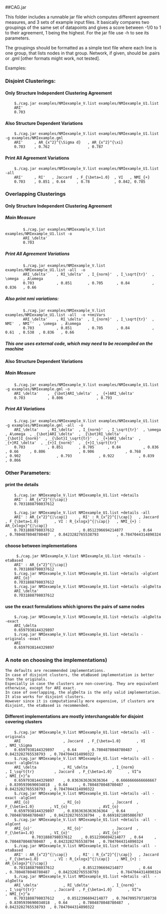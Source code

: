 ##CAG.jar

This folder includes a runnable jar file which computes different agreement measures, and 3 sets of example input files. It basically compares two groupings of the same set of datapoints and gives a score between -1/0 to 1 to their agreement, 1 being the highest. For the jar file use -h to see its parameters.

The groupings should be formatted as a simple text file where each line is one group, that lists nodes in that group. Network, if given, should be .pairs or .gml [other formats might work, not tested].

Examples:
### Disjoint Clusterings:
#### Only Structure Independent Clustering Agreement
		$./cag.jar examples/NMIexample_V.list examples/NMIexample_U1.list 
		ARI'     
		0.703    
	
#### Also Structure Dependent Variations
		$./cag.jar examples/NMIexample_V.list examples/NMIexample_U1.list -g examples/NMIexample.gml 
		ARI'     , AR_{x^2}^{\Sigma d}   , AR_{x^2}^{\xi}   
		0.703    , 0.762                 , 0.787            
	
#### Print All Agreement Variations
		$./cag.jar examples/NMIexample_V.list examples/NMIexample_U1.list -all  
		ARI'     , RI'   , Jaccard  , F_{\beta=1.0}  , VI   , NMI_{+}   
		0.703    , 0.851 , 0.64     , 0.78           , 0.842, 0.785 

### Overlapping Clusterings
####  Only Structure Independent Clustering Agreement
#####  Main Measure
			$./cag.jar examples/NMIexample_V.list examples/NMIexample_U1.list -o 
			ARI_\delta'    
			0.703    
#####  Print All Agreement Variations
			$./cag.jar examples/NMIexample_V.list examples/NMIexample_U1.list -all  -o 
			ARI_\delta'    , RI_\delta'  , I_{norm}'  , I_\sqrt{tr}'  , \omega  , A\omega  
			0.703          , 0.851       , 0.705      , 0.84          , 0.836   , 0.66  
#####  Also print nmi variations: 
			$./cag.jar examples/NMIexample_V.list examples/NMIexample_U1.list -all  -o +nmiVars 
			ARI_\delta'    , RI_\delta'  , I_{norm}'  , I_\sqrt{tr}'  , NMI'  , NMI''  , \omega  , A\omega  
			0.703          , 0.851       , 0.705      , 0.84          , 0.61  , 0.538  , 0.836   , 0.66 
#####   This one uses external code, which may need to be recompiled on the machine
	
####  Also Structure Dependent Variations
#####   Main Measure
		$./cag.jar examples/NMIexample_V.list examples/NMIexample_U1.list -g examples/NMIexample.gml -o 
		ARI_\delta'    , _{\bot}ARI_\delta'  , _{+}ARI_\delta'  
		0.703          , 0.806               , 0.793  
	
#####   Print All Variations
		$./cag.jar examples/NMIexample_V.list examples/NMIexample_U1.list -g examples/NMIexample.gml -all  -o 
		ARI_\delta'    , RI_\delta'  , I_{norm}'  , I_\sqrt{tr}'  , \omega  , A\omega  , _{\bot}ARI_\delta'  , _{\bot}RI_\delta'  , _{\bot}I_{norm}'  , _{\bot}I_\sqrt{tr}'  , _{+}ARI_\delta'  , _{+}RI_\delta'  , _{+}I_{norm}'  , _{+}I_\sqrt{tr}'  
		0.703          , 0.851       , 0.705      , 0.84          , 0.836   , 0.66     , 0.806               , 0.906              , 0.768             , 0.902                , 0.793            , 0.922           , 0.839          , 0.866             

		
		
###   Other Parameters:
#### print the details
		$./cag.jar NMIexample_V.list NMIexample_U1.list +details
		ARI' : AR_{x^2}^{|\cap|}     
		0.7031888798037612    
		
		$./cag.jar NMIexample_V.list NMIexample_U1.list +details -all
		ARI' : AR_{x^2}^{|\cap|}     , RI' : R_{x^2}^{|\cap|}   , Jaccard  , F_{\beta=1.0}       , VI : R_{xlogx}^{|\cap|}   , NMI_{+} : AR_{xlogx}^{|\cap|}   
		0.7031888798037612           , 0.8512396694214877       , 0.64     , 0.7804878048780487  , 0.8423282765538793        , 0.7847044314890324              
		       
#### choose between implementations
		 $./cag.jar NMIexample_V.list NMIexample_U1.list +details -etaBased
		ARI' : AR_{x^2}^{|\cap|}     
		0.7031888798037612    
		$./cag.jar NMIexample_V.list NMIexample_U1.list +details -algCont
		ARI_{o}'              
		0.7031888798037612    
		$./cag.jar NMIexample_V.list NMIexample_U1.list +details -algDelta
		ARI_\delta'           
		0.7031888798037612  
####  use the exact formulations which ignores the pairs of same nodes
		$./cag.jar NMIexample_V.list NMIexample_U1.list +details -algDelta -exact
		ARI_\delta            
		0.6597938144329897 
		$./cag.jar NMIexample_V.list NMIexample_U1.list +details -originals -exact
		ARI                   
		0.6597938144329897    
		
### A note on choosing the implementations) 
	The defaults are recommended implementations. 
	In case of disjoint clusters, the etaBased implementation is better than the originals. 
	Especially in case the clusters are non-covering. They are equivalent otherwise, except for ARI exact. 
	In case of overlapping, the algDelta is the only valid implementation. It also works for disjoint clusters.
	However since it is computationally more expensive, if clusters are disjoint, the etaBased is recommended.   
		
####  Different implementations are mostly interchangeable for disjoint covering clusters	
		$./cag.jar NMIexample_V.list NMIexample_U1.list +details -all -originals 
		ARI                   , Jaccard  , F_{\beta=1.0}       , VI                  , NMI_\Sigma          
		0.6597938144329897    , 0.64     , 0.7804878048780487  , 0.8423282765538793  , 0.7847044314890322 
		$./cag.jar NMIexample_V.list NMIexample_U1.list +details -all -exact -algDelta 
		ARI_\delta            , RI_\delta           , I_{norm}            , I_\sqrt{tr}         , Jaccard  , F_{\beta=1.0}       , VI^a                , NMI_{+}^a           
		0.6597938144329897    , 0.8363636363636364  , 0.6666666666666667  , 0.8395939690034018  , 0.64     , 0.7804878048780487  , 0.8423282765538793  , 0.7847044314890322  
		$./cag.jar NMIexample_V.list NMIexample_U1.list +details -all -exact -algCont
		ARI_{o}               , RI_{o}              , Jaccard  , F_{\beta=1.0}       , VI_{o}              , AVI_{o}             
		0.6597938144329897    , 0.8363636363636364  , 0.64     , 0.7804878048780487  , 0.8423282765538794  , 0.6691821805086787  
		$./cag.jar NMIexample_V.list NMIexample_U1.list +details -all  -algCont
		ARI_{o}'              , RI_{o}'             , Jaccard  , F_{\beta=1.0}       , VI_{o}'             , AVI_{o}'            
				0.7031888798037612    , 0.8512396694214877  , 0.64     , 0.7804878048780487  , 0.8423282765538794  , 0.7847044314890324 
		$./cag.jar NMIexample_V.list NMIexample_U1.list +details -all  -etaBased
		ARI' : AR_{x^2}^{|\cap|}     , RI' : R_{x^2}^{|\cap|}   , Jaccard  , F_{\beta=1.0}       , VI : R_{xlogx}^{|\cap|}   , NMI_{+} : AR_{xlogx}^{|\cap|}   
		0.7031888798037612           , 0.8512396694214877       , 0.64     , 0.7804878048780487  , 0.8423282765538793        , 0.7847044314890324              
		$./cag.jar NMIexample_V.list NMIexample_U1.list +details -all  -algDelta
		ARI_\delta'           , RI_\delta'          , I_{norm}'           , I_\sqrt{tr}'        , Jaccard  , F_{\beta=1.0}       , VI^a                , NMI_{+}^a           
		0.7031888798037612    , 0.8512396694214877  , 0.7047095797180738  , 0.8395939690034018  , 0.64     , 0.7804878048780487  , 0.8423282765538793  , 0.7847044314890322  
		
		
